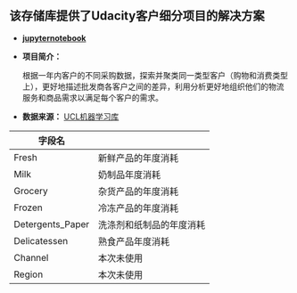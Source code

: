 ## 该存储库提供了Udacity客户细分项目的解决方案


* **[jupyternotebook](https://nbviewer.jupyter.org/github/kevinnate/Project/blob/master/Customer%20Segmentation/Creating%20Customer%20Segments.ipynb)**
&nbsp;

* **项目简介：**

    根据一年内客户的不同采购数据，探索并聚类同一类型客户（购物和消费类型上），更好地描述批发商各客户之间的差异，利用分析更好地组织他们的物流服务和商品需求以满足每个客户的需求。
&nbsp;

* **数据来源：** [UCL机器学习库](https://archive.ics.uci.edu/ml/datasets/Wholesale+customers)


| 字段名   |      |
| --- | --- |
| Fresh | 新鲜产品的年度消耗 |
| Milk | 奶制品年度消耗 |
| Grocery |  杂货产品的年度消耗|
|Frozen  | 冷冻产品的年度消耗 |
| Detergents_Paper |  洗涤剂和纸制品的年度消耗|
| Delicatessen | 熟食产品年度消耗 |
| Channel | 本次未使用 |
| Region | 本次未使用 |
